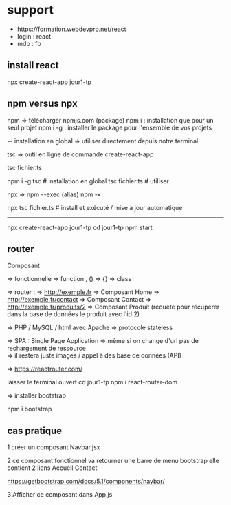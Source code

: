 # support 

- https://formation.webdevpro.net/react
- login : react
- mdp : fb

## install react 

npx create-react-app jour1-tp

## npm versus npx 

npm => télécharger npmjs.com (package)
npm i : installation que pour un seul projet 
npm i -g : installer le package pour l'ensemble de vos projets 

-- installation en global => utiliser directement depuis notre terminal 

tsc => outil en ligne de commande 
create-react-app

tsc fichier.ts 

npm i -g tsc # installation en global
tsc fichier.ts # utiliser 

npx => npm --exec (alias) npm -x

npx tsc fichier.ts # install et exécuté / mise à jour automatique 

----

npx create-react-app jour1-tp
cd jour1-tp
npm start

## router

Composant 

=> fonctionnelle => function , () => {}
=> class 

=> router : 
=> http://exemple.fr => Composant Home
=> http://exemple.fr/contact => Composant Contact
=> http://exemple.fr/produits/2 => Composant Produit (requête pour récupérer dans la base de données le produit avec l'id 2)

=> PHP / MySQL / html avec Apache => protocole stateless 

=> SPA : Single Page Application 
=> même si on change d'url pas de rechargement de ressource  
=> il restera juste images / appel à des base de données (API)

=> https://reactrouter.com/

laisser le terminal ouvert
cd jour1-tp
npm i react-router-dom

=> installer bootstrap

npm i bootstrap 

## cas pratique 

1 créer un composant Navbar.jsx 

2 ce composant fonctionnel va retourner une barre de menu bootstrap 
elle contient 2 liens 
Accueil
Contact

https://getbootstrap.com/docs/5.1/components/navbar/

3 Afficher ce composant dans App.js 